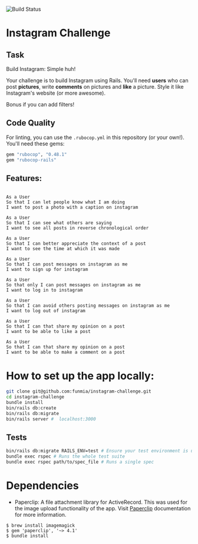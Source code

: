 ![Build Status](https://travis-ci.org/funmia/instagram-challenge.svg?branch=master)

Instagram Challenge
===================

## Task

Build Instagram: Simple huh!

Your challenge is to build Instagram using Rails. You'll need **users** who can post **pictures**, write **comments** on pictures and **like** a picture. Style it like Instagram's website (or more awesome).

Bonus if you can add filters!

## Code Quality

For linting, you can use the `.rubocop.yml` in this repository (or your own!).
You'll need these gems:

```ruby
gem "rubocop", "0.48.1"
gem "rubocop-rails"
```

Features:
-------

```

As a User
So that I can let people know what I am doing  
I want to post a photo with a caption on instagram

As a User
So that I can see what others are saying  
I want to see all posts in reverse chronological order

As a User
So that I can better appreciate the context of a post
I want to see the time at which it was made

As a User
So that I can post messages on instagram as me
I want to sign up for instagram

As a User
So that only I can post messages on instagram as me
I want to log in to instagram

As a User
So that I can avoid others posting messages on instagram as me
I want to log out of instagram

As a User
So that I can that share my opinion on a post
I want to be able to like a post

As a User
So that I can that share my opinion on a post
I want to be able to make a comment on a post

```
# How to set up the app locally:

```bash
git clone git@github.com:funmia/instagram-challenge.git
cd instagram-challenge
bundle install
bin/rails db:create
bin/rails db:migrate
bin/rails server #  localhost:3000
```
## Tests

```bash
bin/rails db:migrate RAILS_ENV=test # Ensure your test environment is updated
bundle exec rspec # Runs the whole test suite
bundle exec rspec path/to/spec_file # Runs a single spec
```

# Dependencies

- Paperclip: A file attachment library for ActiveRecord. This was used for the image upload functionality of the app. Visit [Paperclip](https://github.com/thoughtbot/paperclip) documentation for more information.

```
$ brew install imagemagick
$ gem 'paperclip', '~> 4.1'
$ bundle install
```
